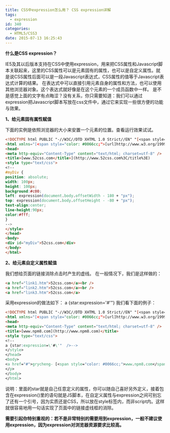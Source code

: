 ```yaml
---
title: CSS中expression怎么用？ CSS expression详解
tags:
  - expression
id: 340
categories:
  - HTML5/CSS3
date: 2015-07-13 16:25:43
---
```


**什么是CSS expression？**

IE5及其以后版本支持在CSS中使用expression，用来把CSS属性和Javascript脚本关联起来，这里的CSS属性可以是元素固有的属性，也可以是自定义属性。就是说CSS属性后面可以是一段Javascript表达式，CSS属性的值等于Javascript表达式计算的结果。 在表达式中可以直接引用元素自身的属性和方法，也可以使用其他浏览器对象。这个表达式就好像是在这个元素的一个成员函数中一样。 是不是感觉上面的文字有点晦涩？没有关系，你只需要知道：我们可以通过expression把Javascript脚本写放在css文件中，通过它来实现一些很方便的功能与效果。

**1、给元素固有属性赋值**

下面的实例是依照浏览器的大小来安置一个元素的位置。查看运行效果试试。
```html
<!DOCTYPE html PUBLIC "-//W3C//DTD XHTML 1.0 Strict//EN" "[<span style="color: #0066cc;">[url]http://www.w3.org/TR/xhtml1/DTD/xhtml1-strict.dtd</span>](http://www.w3.org/TR/xhtml1/DTD/xhtml1-strict.dtd)[/url]">
<html xmlns="[<span style="color: #0066cc;">[url]http://www.w3.org/1999/xhtml</span>](http://www.w3.org/1999/xhtml)[/url]">
<head>
<meta http-equiv="Content-Type" content="text/html; charset=utf-8" />
<title>[www.52css.com</title>](http://www.52css.com%3C/title%3E)
<style type="text/css">
<!--
#myDiv {
position: absolute;
width: 100px;
height: 100px;
background:#c00;
left: expression(document.body.offsetWidth - 180 + "px");
top: expression(document.body.offsetHeight - -80 + "px");
text-align:center;
line-height:90px;
color:#fff;
}
-->
</style>
</head>
<body>
<div id="myDiv">52css.com</div>
</body>
</html>
```
**2、给元素自定义属性赋值**

我们想给页面的链接消除点击时产生的虚线。
在一般情况下，我们是这样做的：
```html
<a href="link1.htm">52css.com</a><br />
<a href="link2.htm">52css.com</a><br />
<a href="link3.htm">52css.com</a>
```
采用expression的做法如下：
a {star:expression=\'#\'"}
我们看下面的例子：
```html
<!DOCTYPE html PUBLIC "-//W3C//DTD XHTML 1.0 Strict//EN" "[<span style="color: #0066cc;">[url]http://www.w3.org/TR/xhtml1/DTD/xhtml1-strict.dtd</span>](http://www.w3.org/TR/xhtml1/DTD/xhtml1-strict.dtd)[/url]">
<html xmlns="[<span style="color: #0066cc;">[url]http://www.w3.org/1999/xhtml</span>](http://www.w3.org/1999/xhtml)[/url]">
<head>
<meta http-equiv="Content-Type" content="text/html; charset=utf-8" />
<title>[www.npm8.com](http://www.npm8.com)</title>
<style type="text/css">
<!--
a {star:expression=\'#\'"  />-->
</style>
</head>
<body>
<a href="#">grycheng- [<span style="color: #0066cc;">www.npm8.com</span>](http://www.npm8.com)<span style="color: #000000;"></a></span>
</p>
</body>
</html>
```
说明：里面的star就是自己任意定义的属性，你可以随自己喜好另外定义，接着包含在expression()里的语句就是JS脚本，在自定义属性与expression之间可别忘了还有一个引号，因为实质还是CSS，所以放在style标签内，而非script内。这样就很容易地用一句话实现了页面中的链接虚线框的消除。

**需要引起你特别重视的：若不是非常特别的需要用到expression，一般不建议使用expression，因为expression对浏览器资源要求比较高。**
